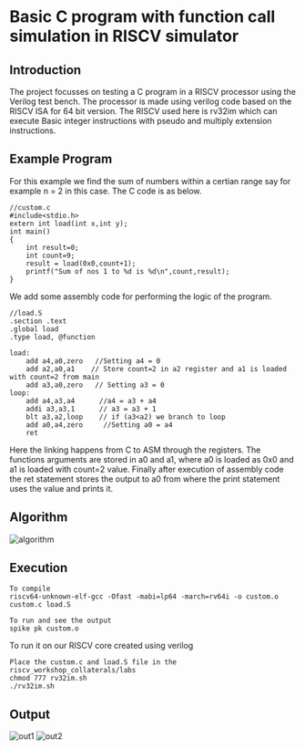 # Basic C program with function call simulation in RISCV simulator

<h2> Introduction </h2>

<p> The project focusses on testing a C program in a RISCV processor using the Verilog test bench. The processor is made using verilog code based on the RISCV ISA for 64 bit version. The RISCV used here is rv32im which can execute Basic integer instructions with pseudo and multiply extension instructions.</p>

<h2> Example Program </h2>

For this example we find the sum of numbers within a certian range say for example n = 2 in this case. The C code is as below.

```
//custom.c
#include<stdio.h>
extern int load(int x,int y);
int main()
{
	int result=0;
	int count=9;
	result = load(0x0,count+1);
	printf("Sum of nos 1 to %d is %d\n",count,result);
}

```
We add some assembly code for performing the logic of the program.

```
//load.S
.section .text
.global load
.type load, @function

load:
	add a4,a0,zero   //Setting a4 = 0
	add a2,a0,a1    // Store count=2 in a2 register and a1 is loaded with count=2 from main
	add a3,a0,zero   // Setting a3 = 0
loop:
	add a4,a3,a4      //a4 = a3 + a4
	addi a3,a3,1      // a3 = a3 + 1
	blt a3,a2,loop    // if (a3<a2) we branch to loop 
	add a0,a4,zero     //Setting a0 = a4
	ret

```

<p> Here the linking happens from C to ASM through the registers. The functions arguments are stored in a0 and a1, where a0 is loaded as 0x0 and a1 is loaded with count=2 value. Finally after execution of assembly code the ret statement stores the output to a0 from where the print statement uses the value and prints it. </p>

<h2> Algorithm </h2>

<img src="" alt="algorithm"/>

<h2> Execution </h2>

```
To compile
riscv64-unknown-elf-gcc -Ofast -mabi=lp64 -march=rv64i -o custom.o custom.c load.S

To run and see the output
spike pk custom.o

```

To run it on our RISCV core created using verilog

```
Place the custom.c and load.S file in the riscv_workshop_collaterals/labs
chmod 777 rv32im.sh
./rv32im.sh
```

<h2> Output </h2>

<img src="" alt="out1"/>

<img src="" alt="out2"/>
